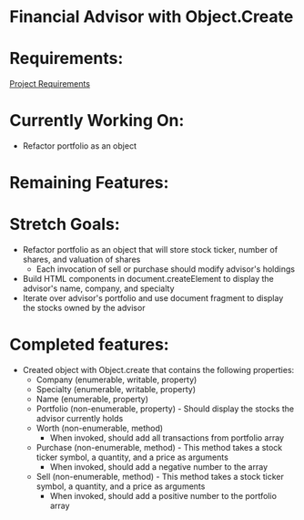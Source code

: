 # Financial Advisor with Object.Create
  
  # Requirements:
  [Project Requirements](https://github.com/nashville-software-school/client-side-mastery/blob/master/book-3-the-initiate/chapters/JS_OBJECT_CREATE.md)
  # Currently Working On:
  * Refactor portfolio as an object

  # Remaining Features:

  # Stretch Goals:
  * Refactor portfolio as an object that will store stock ticker, number of shares, and valuation of shares
      * Each invocation of sell or purchase should modify advisor's holdings
  * Build HTML components in document.createElement to display the advisor's name, company, and specialty
  * Iterate over advisor's portfolio and use document fragment to display the stocks owned by the advisor
  # Completed features: 
  * Created object with Object.create that contains the following properties:
      * Company (enumerable, writable, property)
      * Specialty (enumerable, writable, property)
      * Name (enumerable, property)
      * Portfolio (non-enumerable, property) - Should display the stocks the advisor currently holds
      * Worth (non-enumerable, method)
          * When invoked, should add all transactions from portfolio array
      * Purchase (non-enumerable, method) - This method takes a stock ticker symbol, a quantity, and a price as arguments
          * When invoked, should add a negative number to the array
      * Sell (non-enumerable, method) - This method takes a stock ticker symbol, a quantity, and a price as arguments
          * When invoked, should add a positive number to the portfolio array